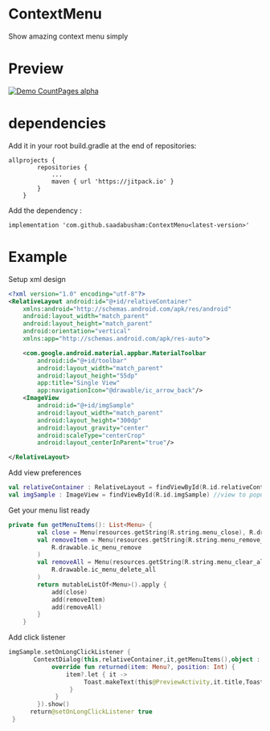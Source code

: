# ContextMenu
Show amazing context menu simply
# Preview 
[![Demo CountPages alpha](https://img.youtube.com/vi/BX21a2VNu10/maxresdefault.jpg)](https://youtu.be/BX21a2VNu10)
# dependencies 
Add it in your root build.gradle at the end of repositories:
```
allprojects {
		repositories {
			...
			maven { url 'https://jitpack.io' }
		}
	}
```
Add the dependency :
```
implementation 'com.github.saadabusham:ContextMenu<latest-version>'
```
# Example 
Setup xml design
```xml
<?xml version="1.0" encoding="utf-8"?>
<RelativeLayout android:id="@+id/relativeContainer"
    xmlns:android="http://schemas.android.com/apk/res/android"
    android:layout_width="match_parent"
    android:layout_height="match_parent"
    android:orientation="vertical"
    xmlns:app="http://schemas.android.com/apk/res-auto">

    <com.google.android.material.appbar.MaterialToolbar
        android:id="@+id/toolbar"
        android:layout_width="match_parent"
        android:layout_height="55dp"
        app:title="Single View"
        app:navigationIcon="@drawable/ic_arrow_back"/>
    <ImageView
        android:id="@+id/imgSample"
        android:layout_width="match_parent"
        android:layout_height="300dp"
        android:layout_gravity="center"
        android:scaleType="centerCrop"
        android:layout_centerInParent="true"/>

</RelativeLayout>
```
Add view preferences 
``` kotlin 
val relativeContainer : RelativeLayout = findViewById(R.id.relativeContainer) //ViewGroup(view's parent)
val imgSample : ImageView = findViewById(R.id.imgSample) //view to popup
```
Get your menu list ready
``` kotlin 
private fun getMenuItems(): List<Menu> {
        val close = Menu(resources.getString(R.string.menu_close), R.drawable.ic_menu_cancel)
        val removeItem = Menu(resources.getString(R.string.menu_remove_item),
            R.drawable.ic_menu_remove
        )
        val removeAll = Menu(resources.getString(R.string.menu_clear_all),
            R.drawable.ic_menu_delete_all
        )
        return mutableListOf<Menu>().apply {
            add(close)
            add(removeItem)
            add(removeAll)
        }
    }
```
Add click listener
``` kotlin
imgSample.setOnLongClickListener {
       ContextDialog(this,relativeContainer,it,getMenuItems(),object : ContextDialog.ContextDialogCallBack{
            override fun returned(item: Menu?, position: Int) {
                item?.let { it ->
                     Toast.makeText(this@PreviewActivity,it.title,Toast.LENGTH_SHORT).show()
                 }
             }
        }).show()
      return@setOnLongClickListener true
 }
```
